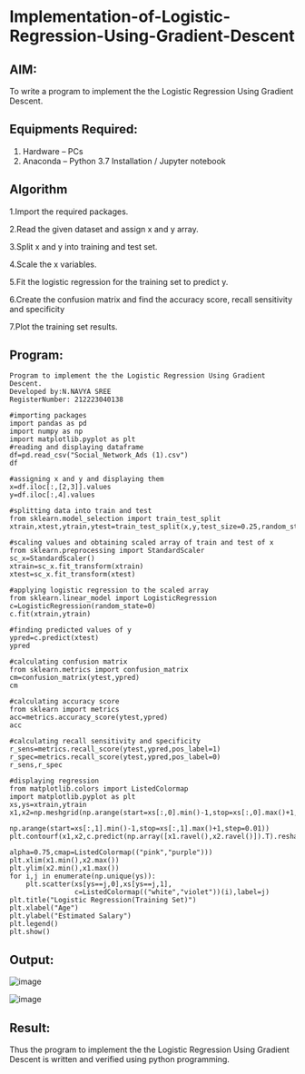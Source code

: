 # Implementation-of-Logistic-Regression-Using-Gradient-Descent

## AIM:
To write a program to implement the the Logistic Regression Using Gradient Descent.

## Equipments Required:
1. Hardware – PCs
2. Anaconda – Python 3.7 Installation / Jupyter notebook

## Algorithm
1.Import the required packages.

2.Read the given dataset and assign x and y array.

3.Split x and y into training and test set.

4.Scale the x variables.

5.Fit the logistic regression for the training set to predict y.

6.Create the confusion matrix and find the accuracy score, recall sensitivity and specificity

7.Plot the training set results.

## Program:
```
Program to implement the the Logistic Regression Using Gradient Descent.
Developed by:N.NAVYA SREE 
RegisterNumber: 212223040138
```
```
#importing packages
import pandas as pd
import numpy as np
import matplotlib.pyplot as plt
#reading and displaying dataframe
df=pd.read_csv("Social_Network_Ads (1).csv")
df

#assigning x and y and displaying them
x=df.iloc[:,[2,3]].values
y=df.iloc[:,4].values 

#splitting data into train and test
from sklearn.model_selection import train_test_split
xtrain,xtest,ytrain,ytest=train_test_split(x,y,test_size=0.25,random_state=0)

#scaling values and obtaining scaled array of train and test of x
from sklearn.preprocessing import StandardScaler
sc_x=StandardScaler()
xtrain=sc_x.fit_transform(xtrain)
xtest=sc_x.fit_transform(xtest)

#applying logistic regression to the scaled array
from sklearn.linear_model import LogisticRegression
c=LogisticRegression(random_state=0)
c.fit(xtrain,ytrain)

#finding predicted values of y
ypred=c.predict(xtest)
ypred

#calculating confusion matrix
from sklearn.metrics import confusion_matrix
cm=confusion_matrix(ytest,ypred)
cm

#calculating accuracy score
from sklearn import metrics
acc=metrics.accuracy_score(ytest,ypred)
acc

#calculating recall sensitivity and specificity
r_sens=metrics.recall_score(ytest,ypred,pos_label=1)
r_spec=metrics.recall_score(ytest,ypred,pos_label=0)
r_sens,r_spec

#displaying regression 
from matplotlib.colors import ListedColormap
import matplotlib.pyplot as plt
xs,ys=xtrain,ytrain
x1,x2=np.meshgrid(np.arange(start=xs[:,0].min()-1,stop=xs[:,0].max()+1,step=0.01),
               np.arange(start=xs[:,1].min()-1,stop=xs[:,1].max()+1,step=0.01))
plt.contourf(x1,x2,c.predict(np.array([x1.ravel(),x2.ravel()]).T).reshape(x1.shape),
                            alpha=0.75,cmap=ListedColormap(("pink","purple")))
plt.xlim(x1.min(),x2.max())
plt.ylim(x2.min(),x1.max())
for i,j in enumerate(np.unique(ys)):
    plt.scatter(xs[ys==j,0],xs[ys==j,1],
                c=ListedColormap(("white","violet"))(i),label=j)
plt.title("Logistic Regression(Training Set)")
plt.xlabel("Age")
plt.ylabel("Estimated Salary")
plt.legend()
plt.show()
```

## Output:

![image](https://github.com/23004513/-Implementation-of-Logistic-Regression-Using-Gradient-Descent/assets/138973069/d6fe49fa-c5e0-4907-af07-bf57db932d45)

![image](https://github.com/23004513/-Implementation-of-Logistic-Regression-Using-Gradient-Descent/assets/138973069/f130d5f5-ac01-4e41-9164-4ff10ab0ae9c)


## Result:
Thus the program to implement the the Logistic Regression Using Gradient Descent is written and verified using python programming.

